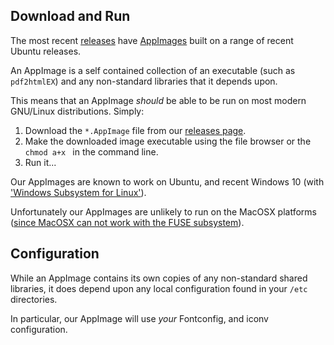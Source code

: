 ## Download and Run

The most recent [releases](https://github.com/pdf2htmlEX/pdf2htmlEX/releases) have [AppImages](https://appimage.org/) built on a range of recent Ubuntu releases.

An AppImage is a self contained collection of an executable (such as `pdf2htmlEX`) and any non-standard libraries that it depends upon.

This means that an AppImage *should* be able to be run on most modern GNU/Linux distributions. Simply:

1. Download the `*.AppImage` file from our [releases page](https://github.com/pdf2htmlEX/pdf2htmlEX/releases).
2. Make the downloaded image executable using the file browser or the `chmod a+x ` in the command line.
3. Run it...

Our AppImages are known to work on Ubuntu, and recent Windows 10 (with ['Windows Subsystem for Linux'](https://en.wikipedia.org/wiki/Windows_Subsystem_for_Linux)).

Unfortunately our AppImages are unlikely to run on the MacOSX platforms ([since MacOSX can not work with the FUSE subsystem](https://github.com/AppImage/pkg2appimage/issues/96)).

## Configuration

While an AppImage contains its own copies of any non-standard shared libraries, it does depend upon any local configuration found in your `/etc` directories.

In particular, our AppImage will use *your* Fontconfig, and iconv configuration.

